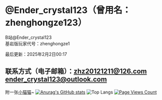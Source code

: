 # @Ender_crystal123（曾用名：zhenghongze123）                                                                                                                                
B站@Ender_crystal123                                                                            
基岩版玩家代号：zhenghongze1                                                                                                    
                    
最后更新：2025年2月2日00:17
## 联系方式（电子邮箱）：zhz20121211@126.com ender_crystal123@outlook.com
附一张[小猫猫](https://ecrystal123.github.io/res/indexfiles/IMG_7031.jpg)~
[![Anurag's GitHub stats](https://github-readme-stats.vercel.app/api?username=Ecrystal123)](https://github.com/zhenghongze123/github-readme-stats)
![Top Langs](https://github-readme-stats.vercel.app/api/top-langs/?username=Ecrystal123&layout=compact)
[![Page Views Count](https://badges.toozhao.com/badges/01JNBTK6E7PQDA274BBGZK7YVY/blue.svg)](https://badges.toozhao.com/stats/01JNBTK6E7PQDA274BBGZK7YVY "Get your own page views count badge on badges.toozhao.com")
